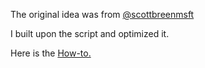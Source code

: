 The original idea was from [@scottbreenmsft](https://github.com/scottbreenmsft)

I built upon the script and optimized it.

Here is the [How-to.](https://github.com/scottbreenmsft/scripts/blob/master/Intune/RBAC/DeviceScopeTags/Apply%20Device%20Scope%20Tag%20Script.pdf)
